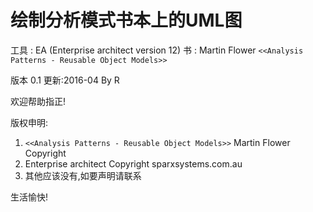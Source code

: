 # 绘制分析模式书本上的UML图
工具 : EA (Enterprise architect version 12)
书  : Martin Flower `<<Analysis Patterns - Reusable Object Models>>`

版本 0.1 更新:2016-04 By R

欢迎帮助指正!

版权申明:
1. `<<Analysis Patterns - Reusable Object Models>>` Martin Flower Copyright
2. Enterprise architect Copyright sparxsystems.com.au
3. 其他应该没有,如要声明请联系

生活愉快!
